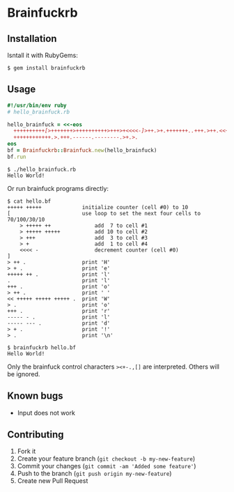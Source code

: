 # Brainfuckrb

## Installation

Isntall it with RubyGems:

    $ gem install brainfuckrb

## Usage

```ruby
#!/usr/bin/env ruby
# hello_brainfuck.rb

hello_brainfuck = <<-eos
  ++++++++++[>+++++++>++++++++++>+++>+<<<<-]>++.>+.+++++++..+++.>++.<<+++
  ++++++++++++.>.+++.------.--------.>+.>.
eos
bf = Brainfuckrb::Brainfuck.new(hello_brainfuck)
bf.run
```

    $ ./hello_brainfuck.rb
    Hello World!

Or run brainfuck programs directly:

    $ cat hello.bf
    +++++ +++++             initialize counter (cell #0) to 10
    [                       use loop to set the next four cells to 70/100/30/10
        > +++++ ++              add  7 to cell #1
        > +++++ +++++           add 10 to cell #2
        > +++                   add  3 to cell #3
        > +                     add  1 to cell #4
        <<<< -                  decrement counter (cell #0)
    ]
    > ++ .                  print 'H'
    > + .                   print 'e'
    +++++ ++ .              print 'l'
    .                       print 'l'
    +++ .                   print 'o'
    > ++ .                  print ' '
    << +++++ +++++ +++++ .  print 'W'
    > .                     print 'o'
    +++ .                   print 'r'
    ----- - .               print 'l'
    ----- --- .             print 'd'
    > + .                   print '!'
    > .                     print '\n'

    $ brainfuckrb hello.bf
    Hello World!

Only the brainfuck control characters ```><+-.,[]``` are interpreted.
Others will be ignored.

## Known bugs

* Input does not work

## Contributing

1. Fork it
2. Create your feature branch (`git checkout -b my-new-feature`)
3. Commit your changes (`git commit -am 'Added some feature'`)
4. Push to the branch (`git push origin my-new-feature`)
5. Create new Pull Request
